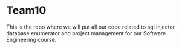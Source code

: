 # Team10
This is the repo where we will put all our code related to sql injector, database enumerator and project management for our Software Engineering course.
